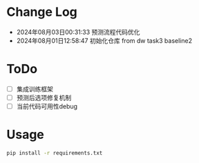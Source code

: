 # Change Log

- 2024年08月03日00:31:33 预测流程代码优化
- 2024年08月01日12:58:47 初始化仓库 from dw task3 baseline2

# ToDo
- [ ] 集成训练框架
- [ ] 预测后选项修复机制
- [ ] 当前代码可用性debug

# Usage
```sh
pip install -r requirements.txt
```